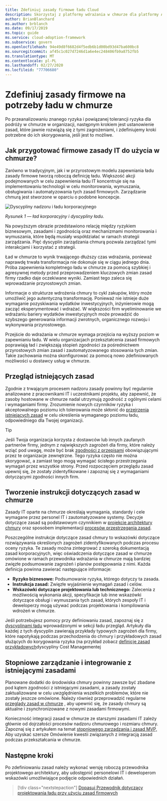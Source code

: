 ```yaml
---
title: Zdefiniuj zasady firmowe ładu Cloud
description: Skorzystaj z platformy wdrażania w chmurze dla platformy Azure, aby dowiedzieć się, jak ustanawiać zasady, które odnoszą się do znanych zagrożeń i tolerancji ryzyka podczas podróży w chmurze.
author: BrianBlanchard
ms.author: brblanch
ms.date: 09/17/2019
ms.topic: guide
ms.service: cloud-adoption-framework
ms.subservice: govern
ms.openlocfilehash: 94e49d8f6682d4f5edb6b1d00bd93d47ba600bc8
ms.sourcegitcommit: af45c1c027d7246d1a6e4ec248406fb9a8752fb5
ms.translationtype: MT
ms.contentlocale: pl-PL
ms.lasthandoff: 02/27/2020
ms.locfileid: "77706680"
---
```

# <a name="define-corporate-policy-for-cloud-governance"></a>Zdefiniuj zasady firmowe na potrzeby ładu w chmurze

Po przeanalizowaniu znanego ryzyka i powiązanej tolerancji ryzyka dla podróży w chmurze w organizacji, następnym krokiem jest ustanowienie zasad, które jawnie rozwiążą się z tymi zagrożeniami, i zdefiniujemy kroki potrzebne do ich skorygowania, jeśli jest to możliwe.

<!-- markdownlint-disable MD026 -->

## <a name="how-can-corporate-it-policy-become-cloud-ready"></a>Jak przygotować firmowe zasady IT do użycia w chmurze?

Zarówno w tradycyjnym, jak i w przyrostowym modelu zapewniania ładu zasady firmowe tworzą roboczą definicję ładu. Większość akcji podejmowanych w celu zapewnienia ładu IT koncentruje się na implementowaniu technologii w celu monitorowania, wymuszania, obsługiwania i automatyzowania tych zasad firmowych. Zarządzanie chmurą jest stworzone w oparciu o podobne koncepcje.

![Dyscypliny nadzoru i ładu korporacyjnego](../../_images/operational-transformation-govern-highres.png)

*Rysunek 1 — ład korporacyjny i dyscypliny ładu.*

Na powyższym obrazie przedstawiono relację między ryzykiem biznesowym, zasadami i zgodnością oraz mechanizmami monitorowania i wymuszania, które będą musiały współdziałać w ramach strategii zarządzania. Pięć dyscyplin zarządzania chmurą pozwala zarządzać tymi interakcjami i korzystać z strategii.

Ład w chmurze to wynik trwającego dłuższy czas wdrażania, ponieważ naprawdę trwała transformacja nie dokonuje się w ciągu jednego dnia. Próba zapewnienia kompletnego ładu w chmurze za pomocą szybkiej i agresywnej metody przed przeprowadzeniem kluczowych zmian zasad firmy rzadko daje oczekiwane wyniki. Zamiast tego zaleca się wprowadzanie przyrostowych zmian.

Informacje o strukturze wdrożenia chmury to cykl zakupów, który może umożliwić jego autentyczną transformację. Ponieważ nie istnieje duże wymaganie pozyskiwania wydatków inwestycyjnych, inżynierowie mogą zacząć eksperymentować i wdrażać. W większości firm wyeliminowanie we wdrażaniu bariery wydatków inwestycyjnych może prowadzić do szybszego generowania informacji zwrotnych, organicznego rozwoju i wykonywania przyrostowego.

Przejście do wdrażania w chmurze wymaga przejścia na wyższy poziom w zapewnianiu ładu. W wielu organizacjach przekształcenia zasad firmowych poprawiają ład i zwiększają stopień zgodności za pośrednictwem przyrostowych zmian zasad i zautomatyzowanego stosowania tych zmian. Takie zachowania można skonfigurować za pomocą nowo zdefiniowanych możliwości u dostawcy usług w chmurze.

<!-- markdownlint-enable MD026 -->

## <a name="review-existing-policies"></a>Przegląd istniejących zasad

Zgodnie z trwającym procesem nadzoru zasady powinny być regularnie analizowane z pracownikami IT i uczestnikami projektu, aby zapewnić, że zasoby hostowane w chmurze nadal utrzymują zgodność z ogólnymi celami i wymaganiami firmy. Zrozumienie nowych czynników ryzyka i akceptowalnego poziomu ich tolerowania może skłonić do [przejrzenia istniejących zasad](./cloud-policy-review.md) w celu określenia wymaganego poziomu ładu, odpowiedniego dla Twojej organizacji.

> [!TIP]
> Jeśli Twoja organizacja korzysta z dostawców lub innych zaufanych partnerów firmy, jednym z największych zagrożeń dla firmy, które należy wziąć pod uwagę, może być brak [zgodności z przepisami](./regulatory-compliance.md) obowiązującymi przez te organizacje zewnętrzne. Tego ryzyka często nie można skorygować, a zamiast tego mogą wymagać ścisłego przestrzegania wymagań przez wszystkie strony. Przed rozpoczęciem przeglądu zasad upewnij się, że zostały zidentyfikowane i zapoznaj się z wymaganiami dotyczącymi zgodności innych firm.

## <a name="create-cloud-policy-statements"></a>Tworzenie instrukcji dotyczących zasad w chmurze

Zasady IT oparte na chmurze określają wymagania, standardy i cele wymagane przez personel IT i zautomatyzowane systemy. Decyzje dotyczące zasad są podstawowym czynnikiem w [projekcie architektury chmury](./governance-alignment.md) oraz sposobem implementacji [procesów przestrzegania zasad](./processes.md).

Poszczególne instrukcje dotyczące zasad chmury to wskazówki dotyczące rozwiązywania określonych zagrożeń zidentyfikowanych podczas procesu oceny ryzyka. Te zasady można zintegrować z szeroką dokumentacją zasad korporacyjnych, więc oświadczenia dotyczące zasad w chmurze omówione w ramach przewodnika wdrażania w chmurze mają bardziej zwięzłe podsumowanie zagrożeń i planów postępowania z nimi. Każda definicja powinna zawierać następujące informacje:

- **Ryzyko biznesowe:** Podsumowanie ryzyka, którego dotyczy ta zasada.
- **Instrukcja zasad:** Zwięzłe wyjaśnienie wymagań zasad i celów.
- **Wskazówki dotyczące projektowania lub technicznego:** Zalecenia z możliwością wykonania akcji, specyfikacje lub inne wskazówki dotyczące obsługi i wymuszania tych zasad, których zespoły IT i deweloperzy mogą używać podczas projektowania i kompilowania wdrożeń w chmurze.

Jeśli potrzebujesz pomocy przy definiowaniu zasad, zapoznaj się z [dyscyplinami ładu](../governance-disciplines.md) wprowadzonymi w sekcji ładu przegląd. Artykuły dla każdej z tych dyscyplin zawierają przykłady typowych zagrożeń dla firmy, które napotykają podczas przechodzenia do chmury i przykładowych zasad służących do korygowania ryzyka (na przykład zobacz [definicje zasad przykładowych](../cost-management/policy-statements.md)dyscypliny Cost Managementej

## <a name="incremental-governance-and-integrating-with-existing-policy"></a>Stopniowe zarządzanie i integrowanie z istniejącymi zasadami

Planowane dodatki do środowiska chmury powinny zawsze być zbadane pod kątem zgodności z istniejącymi zasadami, a zasady zostały zaktualizowane w celu uwzględnienia wszelkich problemów, które nie zostały jeszcze omówione. Należy również przeprowadzić regularne [przeglądy zasad w chmurze](./cloud-policy-review.md) , aby upewnić się, że zasady chmury są aktualne i zsynchronizowane z nowymi zasadami firmowymi.

Konieczność integracji zasad w chmurze ze starszymi zasadami IT zależy głównie od dojrzałości procesów nadzoru chmurowego i rozmiaru chmury. Zapoznaj się z artykułem na temat [stopniowego zarządzania i zasad MVP,](./index.md) Aby uzyskać szersze Omówienie kwestii związanych z integracją zasad podczas przekształcania w chmurze.

## <a name="next-steps"></a>Następne kroki

Po zdefiniowaniu zasad należy wykonać wersję roboczą przewodnika projektowego architektury, aby udostępnić personelowi IT i deweloperom wskazówki umożliwiające podjęcie odpowiednich działań.

> [!div class="nextstepaction"]
> [Dopasuj Przewodnik dotyczący projektowania ładu przy użyciu zasad firmowych](./governance-alignment.md)
